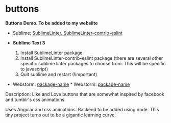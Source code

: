 # buttons
__Buttons Demo. To be added to my websiite__

* Sublime: [SublimeLinter, SublimeLinter-contrib-eslint ](http://www.example.com)
 * __Sublime Text 3__
      1) Install SublimeLinter package
      2) Install SublimeLinter-contrib-eslint package (there are several other specific sublime linter packages to choose from. This will be specific to javascript)
      3) Quit sublime and restart (!important)
 
* Webstorm: [package-name](http://www.example.com)		  * Webstorm: [package-name](http://www.example.com)

Description:
Like and Love buttons that are somewhat inspired by facebook and tumblr's css animations. 

Uses Angular and css animations. Backend to be added using node. This tiny project turns out to be a gigantic learning curve.
